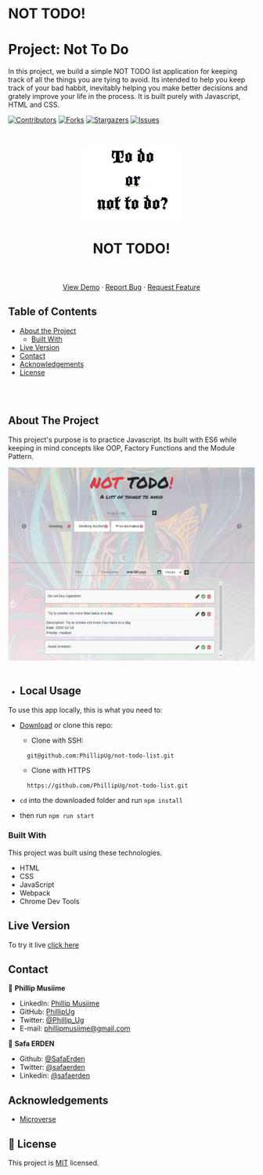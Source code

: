 # NOT TODO!

# Project: Not To Do
In this project, we build a simple NOT TODO list application for keeping track of all the things you are tying to avoid. Its intended to help you keep track of your bad habbit, inevitably helping you make better decisions and grately improve your life in the process. It is built purely with Javascript, HTML and CSS. 

<!--
*** Thanks for checking out this README Template. If you have a suggestion that would
*** make this better, please fork the repo and create a pull request or simply open
*** an issue with the tag "enhancement".
*** Thanks again! Now go create something AMAZING! :D
-->

<!-- PROJECT SHIELDS -->
<!--
*** I'm using markdown "reference style" links for readability.
*** Reference links are enclosed in brackets [ ] instead of parentheses ( ).
*** See the bottom of this document for the declaration of the reference variables
*** for contributors-url, forks-url, etc. This is an optional, concise syntax you may use.
*** https://www.markdownguide.org/basic-syntax/#reference-style-links
-->
[![Contributors][contributors-shield]][contributors-url]
[![Forks][forks-shield]][forks-url]
[![Stargazers][stars-shield]][stars-url]
[![Issues][issues-shield]][issues-url]

<!-- PROJECT LOGO -->
<br />
<p align="center">
  <a href="https://github.com/PhillipUg/not-todo-list">
    <img src="dist/images/not-todo.jpg" alt="Logo" width="200" height="150">
  </a>

  <h1 align="center">NOT TODO!</h1>

  <p align="center">
    <br />
    <br />
    <a href="https://phillipug.github.io/not-todo-list/">View Demo</a>
    ·
    <a href="https://github.com/PhillipUg/not-todo-list/issues">Report Bug</a>
    ·
    <a href="https://github.com/PhillipUg/not-todo-list/issues">Request Feature</a>
  </p>
</p>

<!-- TABLE OF CONTENTS -->
## Table of Contents

* [About the Project](#about-the-project)
  * [Built With](#built-with)
* [Live Version](#live-version)
* [Contact](#contact)
* [Acknowledgements](#acknowledgements)
* [License](#license)

<br>
<br>
<!-- ABOUT THE PROJECT -->

## About The Project

This project's purpose is to practice Javascript. Its built with ES6 while keeping in mind concepts like OOP, Factory Functions and the Module Pattern.

![Product Name Screen Shot][product-screenshot]
<br>
<br>

<!-- ABOUT THE PROJECT -->
- ## Local Usage

To use this app locally, this is what you need to:

* [Download](https://github.com/PhillipUg/not-todo-list/archive/master.zip) or clone this repo:
  - Clone with SSH:
  ```
    git@github.com:PhillipUg/not-todo-list.git
  ```
  - Clone with HTTPS
  ```
    https://github.com/PhillipUg/not-todo-list.git
  ```
* `cd` into the downloaded folder and run `npm install`

* then run `npm run start`


### Built With
This project was built using these technologies.
* HTML
* CSS
* JavaScript
* Webpack
* Chrome Dev Tools

## Live Version
To try it live [click here](https://phillipug.github.io/not-todo-list/)

<!-- CONTACT -->

## Contact

👤 **Phillip Musiime**

- LinkedIn: [Phillip Musiime](https://www.linkedin.com/in/phillip-musiime/)
- GitHub: [PhillipUg](https://github.com/PhillipUg)
- Twitter: [@Phillip_Ug](https://twitter.com/Phillip_Ug)
- E-mail: phillipmusiime@gmail.com

👤 **Safa ERDEN**

- Github: [@SafaErden](https://github.com/SafaErden)
- Twitter: [@safaerden](https://twitter.com/safaerden)
- Linkedin: [@safaerden](https://www.linkedin.com/in/safaerden/)


<!-- ACKNOWLEDGEMENTS -->
## Acknowledgements
* [Microverse](https://www.microverse.org/)

<!-- MARKDOWN LINKS & IMAGES -->
<!-- https://www.markdownguide.org/basic-syntax/#reference-style-links -->
[contributors-shield]: https://img.shields.io/github/contributors/PhillipUg/not-todo-list.svg?style=flat-square
[contributors-url]: https://github.com/PhillipUg/not-todo-list/graphs/contributors
[forks-shield]: https://img.shields.io/github/forks/PhillipUg/not-todo-list.svg?style=flat-square
[forks-url]: https://github.com/PhillipUg/not-todo-list/network/members
[stars-shield]: https://img.shields.io/github/stars/PhillipUg/not-todo-list.svg?style=flat-square
[stars-url]: https://github.com/PhillipUg/not-todo-list/stargazers
[issues-shield]: https://img.shields.io/github/issues/PhillipUg/not-todo-list.svg?style=flat-square
[issues-url]: https://github.com/PhillipUg/not-todo-list/issues
[product-screenshot]: dist/images/todo.png


## 📝 License

This project is [MIT](https://opensource.org/licenses/MIT) licensed.
